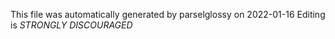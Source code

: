 This file was automatically generated by parselglossy on 2022-01-16
Editing is *STRONGLY DISCOURAGED*
